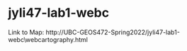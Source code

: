 # jyli47-lab1-webc
Link to Map: http://UBC-GEOS472-Spring2022/jyli47-lab1-webc\webcartography.html


